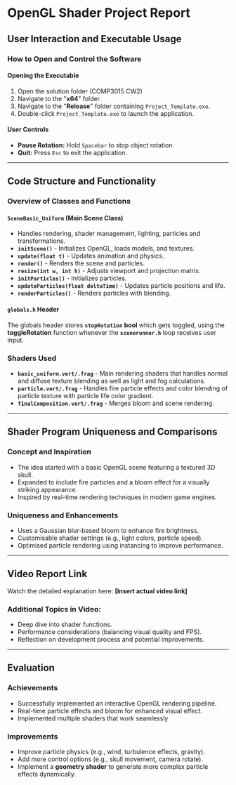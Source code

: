 # OpenGL Shader Project Report

## User Interaction and Executable Usage

### How to Open and Control the Software

#### Opening the Executable
1. Open the solution folder (COMP3015 CW2)
2. Navigate to the "**x64**" folder.
3. Navigate to the "**Release**" folder containing `Project_Template.exe`.
4. Double-click `Project_Template.exe` to launch the application.

#### User Controls
- **Pause Rotation:** Hold `Spacebar` to stop object rotation.
- **Quit:** Press `Esc` to exit the application.

---

## Code Structure and Functionality

### Overview of Classes and Functions

#### `SceneBasic_Uniform` (Main Scene Class)
- Handles rendering, shader management, lighting, particles and transformations.
- **`initScene()`** - Initializes OpenGL, loads models, and textures.
- **`update(float t)`** - Updates animation and physics.
- **`render()`** - Renders the scene and particles.
- **`resize(int w, int h)`** - Adjusts viewport and projection matrix.
- **`initParticles()`** - Initializes particles.
- **`updateParticles(float deltaTime)`** - Updates particle positions and life.
- **`renderParticles()`** - Renders particles with blending.

#### `globals.h` Header
The globals header stores **`stopRotation`** **bool** which gets toggled, using the **toggleRotation** function whenever the **`scenerunner.h`** loop receives user input.

### Shaders Used
- **`basic_uniform.vert/.frag`** - Main rendering shaders that handles normal and diffuse texture blending as well as light and fog calculations.
- **`particle.vert/.frag`** - Handles fire particle effects and color blending of particle texture with particle life color gradient.
- **`finalComposition.vert/.frag`** - Merges bloom and scene rendering.
  
---

## Shader Program Uniqueness and Comparisons

### Concept and Inspiration
- The idea started with a basic OpenGL scene featuring a textured 3D skull.
- Expanded to include fire particles and a bloom effect for a visually striking appearance.
- Inspired by real-time rendering techniques in modern game engines.

### Uniqueness and Enhancements
- Uses a Gaussian blur-based bloom to enhance fire brightness.
- Customisable shader settings (e.g., light colors, particle speed).
- Optimised particle rendering using instancing to improve performance.

---

## Video Report Link
Watch the detailed explanation here: **[Insert actual video link]**

### Additional Topics in Video:
- Deep dive into shader functions.
- Performance considerations (balancing visual quality and FPS).
- Reflection on development process and potential improvements.

---

## Evaluation

### Achievements
- Successfully implemented an interactive OpenGL rendering pipeline.  
- Real-time particle effects and bloom for enhanced visual effect.
- Implemented multiple shaders that work seamlessly

### Improvements
- Improve particle physics (e.g., wind, turbulence effects, gravity).
- Add more control options (e.g., skull movement, camera rotate).
- Implement a **geometry shader** to generate more complex particle effects dynamically.
